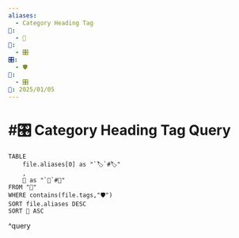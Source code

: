```yaml
---
aliases:
  - Category Heading Tag
📁:
  - 🔢
🔢:
  - 🎛️
🎛️:
  - 🛡️
🔀:
  - 🎛️
📅: 2025/01/05
---
```

# #🎛️ Category Heading Tag Query

```dataview
TABLE 
	file.aliases[0] as "`🏷️`#🏷️"
	,
	📁 as "`📁`#📁"
FROM "📁"
WHERE contains(file.tags,"🛡️")
SORT file.aliases DESC
SORT 📁 ASC
```

^query